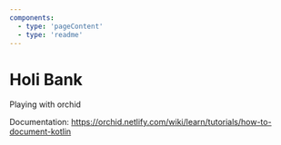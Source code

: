 ```yaml
---
components:
  - type: 'pageContent'
  - type: 'readme'
---
```

# Holi Bank

Playing with orchid

Documentation: https://orchid.netlify.com/wiki/learn/tutorials/how-to-document-kotlin
